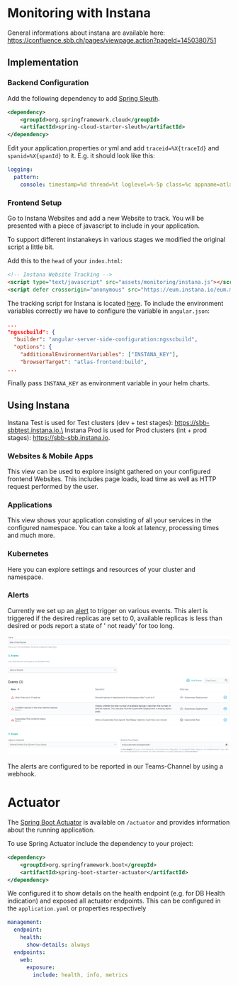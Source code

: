 # Monitoring with Instana

General informations about instana are available here:\
https://confluence.sbb.ch/pages/viewpage.action?pageId=1450380751

## Implementation

### Backend Configuration

Add the following dependency to add [Spring Sleuth](https://spring.io/projects/spring-cloud-sleuth).

```xml
<dependency>
    <groupId>org.springframework.cloud</groupId>
    <artifactId>spring-cloud-starter-sleuth</artifactId>
</dependency>
```

Edit your application.properties or yml and add `traceid=%X{traceId}` and `spanid=%X{spanId}` to it. E.g. it should look like
this:

```yaml
logging:
  pattern:
    console: timestamp=%d thread=%t loglevel=%-5p class=%c appname=atlas traceid=%X{traceId} spanid=%X{spanId} message="%m"%n
```

### Frontend Setup

Go to Instana Websites and add a new Website to track. You will be presented with a piece of javascript to include in your
application.

To support different instanakeys in various stages we modified the original script a little bit.

Add this to the `head` of your `index.html`:

```html
<!-- Instana Website Tracking -->
<script type="text/javascript" src="assets/monitoring/instana.js"></script>
<script defer crossorigin="anonymous" src="https://eum.instana.io/eum.min.js"></script>
```

The tracking script for Instana is located [here](../frontend/src/assets/monitoring/instana.js).
To include the environment variables correctly we have to configure the variable in `angular.json`:

```json
...
"ngsscbuild": {
  "builder": "angular-server-side-configuration:ngsscbuild",
  "options": {
    "additionalEnvironmentVariables": ["INSTANA_KEY"],
    "browserTarget": "atlas-frontend:build",
...
```

Finally pass `INSTANA_KEY` as environment variable in your helm charts.

## Using Instana

Instana Test is used for Test clusters (dev + test stages): https://sbb-sbbtest.instana.io.\
Instana Prod is used for Prod clusters (int + prod stages): https://sbb-sbb.instana.io.

### Websites & Mobile Apps

This view can be used to explore insight gathered on your configured frontend Websites. This includes page loads, load time as
well as HTTP request performed by the user.

### Applications

This view shows your application consisting of all your services in the configured namespace. You can take a look at latency,
processing times and much more.

### Kubernetes

Here you can explore settings and resources of your cluster and namespace.

### Alerts

Currently we set up an [alert](https://sbb-sbb.instana.io/#/config/team/alerting/alerts/yYqJcjocvPYUbHOO) to trigger on various
events.
This alert is triggered if the desired replicas are set to 0, available replicas is less than desired or pods report a state of '
not ready' for too long.

![ATLAS Monorepo](image/instana_alert.png)

The alerts are configured to be reported in our Teams-Channel by using a webhook.

# Actuator

The [Spring Boot Actuator](https://docs.spring.io/spring-boot/docs/current/reference/html/actuator.html) is available
on `/actuator` and provides information about the running application.

To use Spring Actuator include the dependency to your project:

```xml
<dependency>
    <groupId>org.springframework.boot</groupId>
    <artifactId>spring-boot-starter-actuator</artifactId>
</dependency>
```

We configured it to show details on the health endpoint (e.g. for DB Health indication) and exposed all actuator endpoints.
This can be configured in the `application.yaml` or properties respectively

```yaml
management:
  endpoint:
    health:
      show-details: always
  endpoints:
    web:
      exposure:
        include: health, info, metrics
```